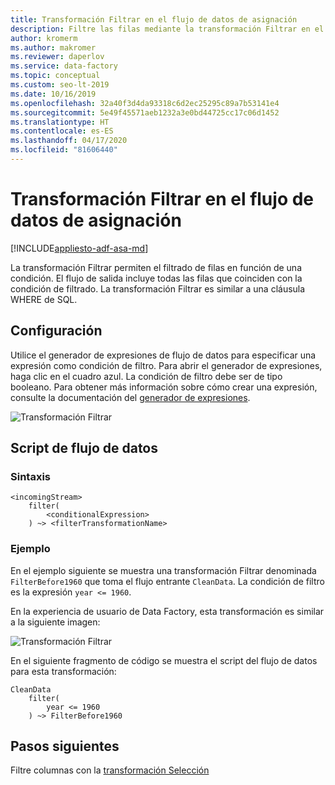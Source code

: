 ```yaml
---
title: Transformación Filtrar en el flujo de datos de asignación
description: Filtre las filas mediante la transformación Filtrar en el flujo de datos de asignación de Azure Data Factory
author: kromerm
ms.author: makromer
ms.reviewer: daperlov
ms.service: data-factory
ms.topic: conceptual
ms.custom: seo-lt-2019
ms.date: 10/16/2019
ms.openlocfilehash: 32a40f3d4da93318c6d2ec25295c89a7b53141e4
ms.sourcegitcommit: 5e49f45571aeb1232a3e0bd44725cc17c06d1452
ms.translationtype: HT
ms.contentlocale: es-ES
ms.lasthandoff: 04/17/2020
ms.locfileid: "81606440"
---
```

# <a name="filter-transformation-in-mapping-data-flow"></a>Transformación Filtrar en el flujo de datos de asignación

[!INCLUDE[appliesto-adf-asa-md](includes/appliesto-adf-asa-md.md)]

La transformación Filtrar permiten el filtrado de filas en función de una condición. El flujo de salida incluye todas las filas que coinciden con la condición de filtrado. La transformación Filtrar es similar a una cláusula WHERE de SQL.

## <a name="configuration"></a>Configuración

Utilice el generador de expresiones de flujo de datos para especificar una expresión como condición de filtro. Para abrir el generador de expresiones, haga clic en el cuadro azul. La condición de filtro debe ser de tipo booleano. Para obtener más información sobre cómo crear una expresión, consulte la documentación del [generador de expresiones](concepts-data-flow-expression-builder.md).

![Transformación Filtrar](media/data-flow/filter1.png "Transformación Filtrar")

## <a name="data-flow-script"></a>Script de flujo de datos

### <a name="syntax"></a>Sintaxis

```
<incomingStream>
    filter(
        <conditionalExpression>
    ) ~> <filterTransformationName>
```

### <a name="example"></a>Ejemplo

En el ejemplo siguiente se muestra una transformación Filtrar denominada `FilterBefore1960` que toma el flujo entrante `CleanData`. La condición de filtro es la expresión `year <= 1960`.

En la experiencia de usuario de Data Factory, esta transformación es similar a la siguiente imagen:

![Transformación Filtrar](media/data-flow/filter1.png "Transformación Filtrar")

En el siguiente fragmento de código se muestra el script del flujo de datos para esta transformación:

```
CleanData
    filter(
        year <= 1960
    ) ~> FilterBefore1960

```

## <a name="next-steps"></a>Pasos siguientes

Filtre columnas con la [transformación Selección](data-flow-select.md)
